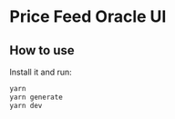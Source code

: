 # Price Feed Oracle UI

## How to use

Install it and run:

```sh
yarn
yarn generate
yarn dev
```


